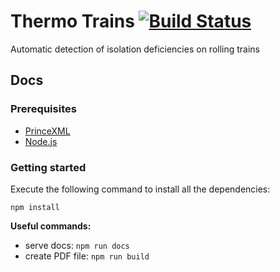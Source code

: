 # Thermo Trains [![Build Status](https://travis-ci.org/ThermoTrains/docs.svg?branch=master)](https://travis-ci.org/ThermoTrains/docs)

Automatic detection of isolation deficiencies on rolling trains

## Docs

### Prerequisites

* [PrinceXML](https://www.princexml.com)
* [Node.js](https://nodejs.org/en)

### Getting started

Execute the following command to install all the dependencies:

`npm install`

**Useful commands:**

* serve docs: `npm run docs`
* create PDF file: `npm run build`
